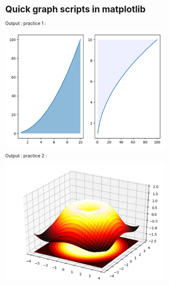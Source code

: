 <h1>Quick graph scripts in matplotlib</h2>

Output : practice 1 :<br>

![alt text](https://github.com/svishrut93/Data-Science--Python/blob/master/Matplotlib%20quick%20scripts/graph1.png)


Output : practice 2 :<br> 

![alt text](https://github.com/svishrut93/Data-Science--Python/blob/master/Matplotlib%20quick%20scripts/Graph%202.png)
